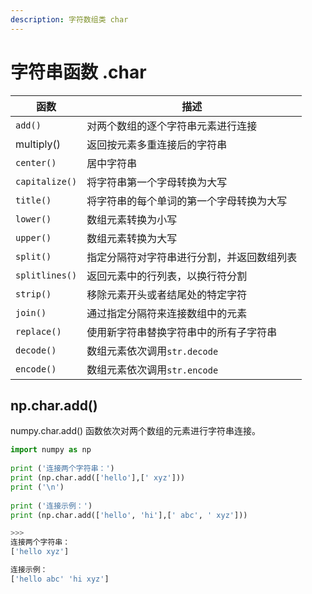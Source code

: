 ```yaml
---
description: 字符数组类 char
---
```


# 字符串函数 .char

| 函数             | 描述                    |
| -------------- | --------------------- |
| `add()`        | 对两个数组的逐个字符串元素进行连接     |
| multiply()     | 返回按元素多重连接后的字符串        |
| `center()`     | 居中字符串                 |
| `capitalize()` | 将字符串第一个字母转换为大写        |
| `title()`      | 将字符串的每个单词的第一个字母转换为大写  |
| `lower()`      | 数组元素转换为小写             |
| `upper()`      | 数组元素转换为大写             |
| `split()`      | 指定分隔符对字符串进行分割，并返回数组列表 |
| `splitlines()` | 返回元素中的行列表，以换行符分割      |
| `strip()`      | 移除元素开头或者结尾处的特定字符      |
| `join()`       | 通过指定分隔符来连接数组中的元素      |
| `replace()`    | 使用新字符串替换字符串中的所有子字符串   |
| `decode()`     | 数组元素依次调用`str.decode`  |
| `encode()`     | 数组元素依次调用`str.encode`  |

## np.char.add()

numpy.char.add() 函数依次对两个数组的元素进行字符串连接。

```python
import numpy as np 
 
print ('连接两个字符串：')
print (np.char.add(['hello'],[' xyz']))
print ('\n')
 
print ('连接示例：')
print (np.char.add(['hello', 'hi'],[' abc', ' xyz']))

>>>
连接两个字符串：
['hello xyz']

连接示例：
['hello abc' 'hi xyz']
```
